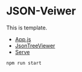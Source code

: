 # JSON-Veiwer
This is template.

- [App.js](https://github.com/summerstyle/app.js)
- [JsonTreeViewer](https://github.com/summerstyle/jsonTreeViewer)
- [Serve](https://github.com/vercel/serve)

```shell
npm run start
```
